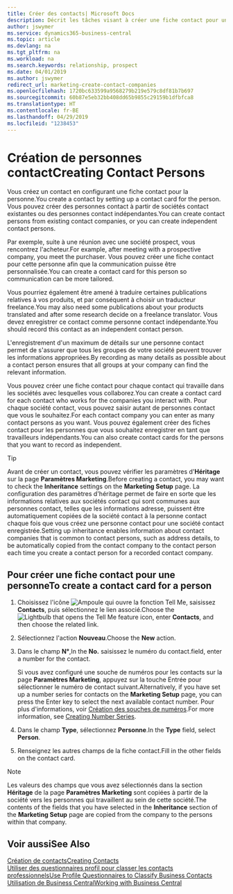 ```yaml
---
title: Créer des contacts| Microsoft Docs
description: Décrit les tâches visant à créer une fiche contact pour une personne, par exemple, un prospect ou un fournisseur, afin de définir les relations et personnaliser la communication.
author: jswymer
ms.service: dynamics365-business-central
ms.topic: article
ms.devlang: na
ms.tgt_pltfrm: na
ms.workload: na
ms.search.keywords: relationship, prospect
ms.date: 04/01/2019
ms.author: jswymer
redirect_url: marketing-create-contact-companies
ms.openlocfilehash: 1720bc633599a9568279b219e579c8df81b7b697
ms.sourcegitcommit: 60b87e5eb32bb408dd65b9855c29159b1dfbfca8
ms.translationtype: HT
ms.contentlocale: fr-BE
ms.lasthandoff: 04/29/2019
ms.locfileid: "1238453"
---
```

# <a name="creating-contact-persons"></a><span data-ttu-id="6f0f0-103">Création de personnes contact</span><span class="sxs-lookup"><span data-stu-id="6f0f0-103">Creating Contact Persons</span></span>
<span data-ttu-id="6f0f0-104">Vous créez un contact en configurant une fiche contact pour la personne.</span><span class="sxs-lookup"><span data-stu-id="6f0f0-104">You create a contact by setting up a contact card for the person.</span></span> <span data-ttu-id="6f0f0-105">Vous pouvez créer des personnes contact à partir de sociétés contact existantes ou des personnes contact indépendantes.</span><span class="sxs-lookup"><span data-stu-id="6f0f0-105">You can create contact persons from existing contact companies, or you can create independent contact persons.</span></span>

<span data-ttu-id="6f0f0-106">Par exemple, suite à une réunion avec une société prospect, vous rencontrez l'acheteur.</span><span class="sxs-lookup"><span data-stu-id="6f0f0-106">For example, after meeting with a prospective company, you meet the purchaser.</span></span> <span data-ttu-id="6f0f0-107">Vous pouvez créer une fiche contact pour cette personne afin que la communication puisse être personnalisée.</span><span class="sxs-lookup"><span data-stu-id="6f0f0-107">You can create a contact card for this person so communication can be more tailored.</span></span>

<span data-ttu-id="6f0f0-108">Vous pourriez également être amené à traduire certaines publications relatives à vos produits, et par conséquent à choisir un traducteur freelance.</span><span class="sxs-lookup"><span data-stu-id="6f0f0-108">You may also need some publications about your products translated and after some research decide on a freelance translator.</span></span> <span data-ttu-id="6f0f0-109">Vous devez enregistrer ce contact comme personne contact indépendante.</span><span class="sxs-lookup"><span data-stu-id="6f0f0-109">You should record this contact as an independent contact person.</span></span>

<span data-ttu-id="6f0f0-110">L'enregistrement d'un maximum de détails sur une personne contact permet de s'assurer que tous les groupes de votre société peuvent trouver les informations appropriées.</span><span class="sxs-lookup"><span data-stu-id="6f0f0-110">By recording as many details as possible about a contact person ensures that all groups at your company can find the relevant information.</span></span>

<span data-ttu-id="6f0f0-111">Vous pouvez créer une fiche contact pour chaque contact qui travaille dans les sociétés avec lesquelles vous collaborez.</span><span class="sxs-lookup"><span data-stu-id="6f0f0-111">You can create a contact card for each contact who works for the companies you interact with.</span></span> <span data-ttu-id="6f0f0-112">Pour chaque société contact, vous pouvez saisir autant de personnes contact que vous le souhaitez.</span><span class="sxs-lookup"><span data-stu-id="6f0f0-112">For each contact company you can enter as many contact persons as you want.</span></span> <span data-ttu-id="6f0f0-113">Vous pouvez également créer des fiches contact pour les personnes que vous souhaitez enregistrer en tant que travailleurs indépendants.</span><span class="sxs-lookup"><span data-stu-id="6f0f0-113">You can also create contact cards for the persons that you want to record as independent.</span></span>

> [!TIP]  
>   <span data-ttu-id="6f0f0-114">Avant de créer un contact, vous pouvez vérifier les paramètres d'**Héritage** sur la page **Paramètres Marketing**.</span><span class="sxs-lookup"><span data-stu-id="6f0f0-114">Before creating a contact, you may want to check the **Inheritance** settings on the **Marketing Setup** page.</span></span> <span data-ttu-id="6f0f0-115">La configuration des paramètres d'héritage permet de faire en sorte que les informations relatives aux sociétés contact qui sont communes aux personnes contact, telles que les informations adresse, puissent être automatiquement copiées de la société contact à la personne contact chaque fois que vous créez une personne contact pour une société contact enregistrée.</span><span class="sxs-lookup"><span data-stu-id="6f0f0-115">Setting up inheritance enables information about contact companies that is common to contact persons, such as address details, to be automatically copied from the contact company to the contact person each time you create a contact person for a recorded contact company.</span></span>

## <a name="to-create-a-contact-card-for-a-person"></a><span data-ttu-id="6f0f0-116">Pour créer une fiche contact pour une personne</span><span class="sxs-lookup"><span data-stu-id="6f0f0-116">To create a contact card for a person</span></span>
1. <span data-ttu-id="6f0f0-117">Choisissez l'icône ![Ampoule qui ouvre la fonction Tell Me](media/ui-search/search_small.png "Dites-moi ce que vous voulez faire"), saisissez **Contacts**, puis sélectionnez le lien associé.</span><span class="sxs-lookup"><span data-stu-id="6f0f0-117">Choose the ![Lightbulb that opens the Tell Me feature](media/ui-search/search_small.png "Tell me what you want to do") icon, enter **Contacts**, and then choose the related link.</span></span>
2. <span data-ttu-id="6f0f0-118">Sélectionnez l'action **Nouveau**.</span><span class="sxs-lookup"><span data-stu-id="6f0f0-118">Choose the **New** action.</span></span>
3. <span data-ttu-id="6f0f0-119">Dans le champ **N°**,</span><span class="sxs-lookup"><span data-stu-id="6f0f0-119">In the **No.**</span></span> <span data-ttu-id="6f0f0-120">saisissez le numéro du contact.</span><span class="sxs-lookup"><span data-stu-id="6f0f0-120">field, enter a number for the contact.</span></span>

    <span data-ttu-id="6f0f0-121">Si vous avez configuré une souche de numéros pour les contacts sur la page **Paramètres Marketing**, appuyez sur la touche Entrée pour sélectionner le numéro de contact suivant.</span><span class="sxs-lookup"><span data-stu-id="6f0f0-121">Alternatively, if you have set up a number series for contacts on the **Marketing Setup** page, you can press the Enter key to select the next available contact number.</span></span> <span data-ttu-id="6f0f0-122">Pour plus d'informations, voir [Création des souches de numéros](ui-create-number-series.md).</span><span class="sxs-lookup"><span data-stu-id="6f0f0-122">For more information, see [Creating Number Series](ui-create-number-series.md).</span></span>
4. <span data-ttu-id="6f0f0-123">Dans le champ **Type**, sélectionnez **Personne**.</span><span class="sxs-lookup"><span data-stu-id="6f0f0-123">In the **Type** field, select **Person**.</span></span>
5. <span data-ttu-id="6f0f0-124">Renseignez les autres champs de la fiche contact.</span><span class="sxs-lookup"><span data-stu-id="6f0f0-124">Fill in the other fields on the contact card.</span></span>

> [!NOTE]  
>   <span data-ttu-id="6f0f0-125">Les valeurs des champs que vous avez sélectionnés dans la section **Héritage** de la page **Paramètres Marketing** sont copiées à partir de la société vers les personnes qui travaillent au sein de cette société.</span><span class="sxs-lookup"><span data-stu-id="6f0f0-125">The contents of the fields that you have selected in the **Inheritance** section of the **Marketing Setup** page are copied from the company to the persons within that company.</span></span>

## <a name="see-also"></a><span data-ttu-id="6f0f0-126">Voir aussi</span><span class="sxs-lookup"><span data-stu-id="6f0f0-126">See Also</span></span>
[<span data-ttu-id="6f0f0-127">Création de contacts</span><span class="sxs-lookup"><span data-stu-id="6f0f0-127">Creating Contacts</span></span>](marketing-create-contact-companies.md)  
[<span data-ttu-id="6f0f0-128">Utiliser des questionnaires profil pour classer les contacts professionnels</span><span class="sxs-lookup"><span data-stu-id="6f0f0-128">Use Profile Questionnaires to Classify Business Contacts</span></span>](marketing-create-contact-profile-questionnaire.md)  
[<span data-ttu-id="6f0f0-129">Utilisation de Business Central</span><span class="sxs-lookup"><span data-stu-id="6f0f0-129">Working with Business Central</span></span>](ui-work-product.md)
